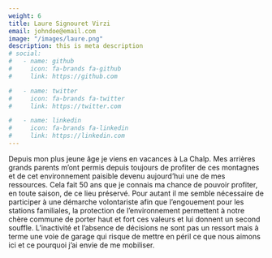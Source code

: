 ```yaml
---
weight: 6
title: Laure Signouret Virzi
email: johndoe@email.com
image: "/images/laure.png"
description: this is meta description
# social:
#   - name: github
#     icon: fa-brands fa-github
#     link: https://github.com

#   - name: twitter
#     icon: fa-brands fa-twitter
#     link: https://twitter.com

#   - name: linkedin
#     icon: fa-brands fa-linkedin
#     link: https://linkedin.com
---
```


 Depuis mon plus jeune âge je viens en vacances à La Chalp. Mes arrières grands parents m’ont permis depuis toujours de profiter de ces montagnes et de cet environnement paisible devenu aujourd’hui une de mes ressources. Cela fait 50 ans que je connais ma chance de pouvoir profiter, en toute saison, de ce lieu préservé. Pour autant il me semble nécessaire de participer à une démarche volontariste afin que l’engouement pour les stations familiales, la protection de l’environnement permettent à notre chère commune de porter haut et fort ces valeurs et lui donnent un second souffle. L’inactivité et l’absence de décisions ne sont pas un ressort mais à terme une voie de garage qui risque de mettre en péril ce que nous aimons ici et ce pourquoi j’ai envie de me mobiliser.
